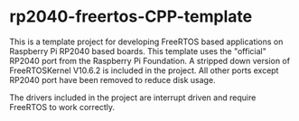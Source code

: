 # rp2040-freertos-CPP-template

This is a template project for developing FreeRTOS based applications on Raspberry Pi RP2040 based boards. 
This template uses the "official" RP2040 port from the Raspberry Pi Foundation.
A stripped down version of FreeRTOSKernel V10.6.2 is included in the project. 
All other ports except RP2040 port have been removed to reduce disk usage.

The drivers included in the project are interrupt driven and require FreeRTOS to work correctly.


